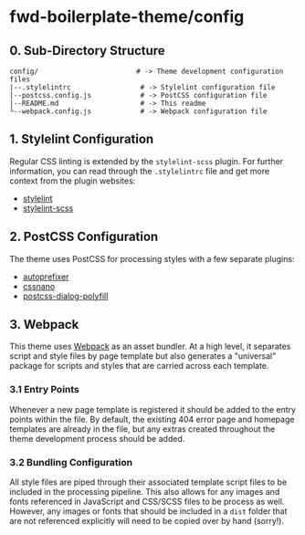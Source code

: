 # fwd-boilerplate-theme/config

## 0. Sub-Directory Structure
```
config/                        # -> Theme development configuration files
|--.stylelintrc                 # -> Stylelint configuration file
|--postcss.config.js            # -> PostCSS configuration file
|--README.md                    # -> This readme
└--webpack.config.js            # -> Webpack configuration file
```

## 1. Stylelint Configuration
Regular CSS linting is extended by the ```stylelint-scss``` plugin. For further information, you can read through the ```.stylelintrc``` file and get more context from the plugin websites:
 - [stylelint](https://stylelint.io/)
 - [stylelint-scss](https://github.com/kristerkari/stylelint-scss)

## 2. PostCSS Configuration
The theme uses PostCSS for processing styles with a few separate plugins:
 - [autoprefixer](https://github.com/postcss/autoprefixer)
 - [cssnano](https://github.com/cssnano/cssnano)
 - [postcss-dialog-polyfill](https://github.com/komachi/postcss-dialog-polyfill)

## 3. Webpack
This theme uses [Webpack](https://webpack.js.org/) as an asset bundler. At a high level, it separates script and style files by page template but also generates a "universal" package for scripts and styles that are carried across each template.

### 3.1 Entry Points
Whenever a new page template is registered it should be added to the entry points within the file. By default, the existing 404 error page and homepage templates are already in the file, but any extras created throughout the theme development process should be added.

### 3.2 Bundling Configuration
All style files are piped through their associated template script files to be included in the processing pipeline. This also allows for any images and fonts referenced in JavaScript and CSS/SCSS files to be process as well. However, any images or fonts that should be included in a ```dist``` folder that are not referenced explicitly will need to be copied over by hand (sorry!).
